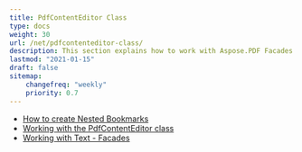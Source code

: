 ```yaml
---
title: PdfContentEditor Class
type: docs
weight: 30
url: /net/pdfcontenteditor-class/
description: This section explains how to work with Aspose.PDF Facades using PdfContentEditor Class.
lastmod: "2021-01-15"
draft: false
sitemap:
    changefreq: "weekly"
    priority: 0.7
---
```


- [How to create Nested Bookmarks](/pdf/net/how-to-create-nested-bookmarks/)
- [Working with the PdfContentEditor class](/pdf/net/working-with-the-pdfcontenteditor-class/)
- [Working with Text - Facades](/pdf/net/working-with-text-facades/)